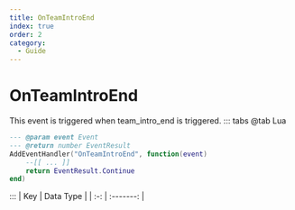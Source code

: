 ```yaml
---
title: OnTeamIntroEnd
index: true
order: 2
category:
  - Guide
---
```


# OnTeamIntroEnd
This event is triggered when team_intro_end is triggered.
::: tabs
@tab Lua
```lua
--- @param event Event
--- @return number EventResult
AddEventHandler("OnTeamIntroEnd", function(event)
    --[[ ... ]]
    return EventResult.Continue
end)
```

:::
| Key | Data Type |
| :-: | :-------: |